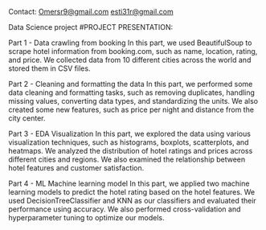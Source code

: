 
Contact: 
Omersr9@gmail.com
esti31r@gmail.com

Data Science project 
#PROJECT PRESENTATION:

Part 1 - Data crawling from booking
In this part, we used BeautifulSoup to scrape hotel information from booking.com, such as name, location, rating, and price. We collected data from 10 different cities across the world and stored them in CSV files.

Part 2 - Cleaning and formatting the data
In this part, we performed some data cleaning and formatting tasks, such as removing duplicates, handling missing values, converting data types, and standardizing the units. We also created some new features, such as price per night and distance from the city center.

Part 3 - EDA Visualization
In this part, we explored the data using various visualization techniques, such as histograms, boxplots, scatterplots, and heatmaps. We analyzed the distribution of hotel ratings and prices across different cities and regions. We also examined the relationship between hotel features and customer satisfaction.

Part 4 - ML Machine learning model
In this part, we applied two machine learning models to predict the hotel rating based on the hotel features. We used DecisionTreeClassifier and KNN as our classifiers and evaluated their performance using accuracy. We also performed cross-validation and hyperparameter tuning to optimize our models.
